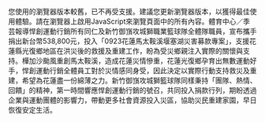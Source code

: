 您使用的瀏覽器版本較舊，已不再受支援。建議您更新瀏覽器版本，以獲得最佳使用體驗。請在瀏覽器上啟用JavaScript來瀏覽頁面中的所有內容。體育中心／季芸報導悍創運動行銷所有同仁及新竹御嵿攻城獅職業籃球隊全體隊職員，宣布攜手捐出新台幣538,800元，投入「0923花蓮馬太鞍溪堰塞湖災害募款專案」，支援花蓮縣光復鄉地區在洪災後的救援及重建工作，盼為受災鄉親注入實際的關懷與支持。樺加沙颱風重創馬太鞍溪，造成花蓮災情慘重，花蓮光復鄉孕育出無數運動好手，悍創運動行銷全體員工對於災情感同身受，因此決定以實際行動支持救災及重建，希望為花蓮盡一份綿薄之力。新竹御嵿攻城獅籃球隊同樣秉持「團隊、熱情、回饋」的精神，第一時間響應悍創運動行銷的號召，共同投入捐款行列，期盼透過企業與運動團體的影響力，帶動更多社會資源投入災區，協助災民重建家園，早日恢復安定生活。